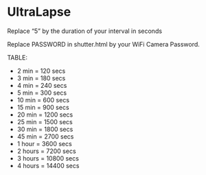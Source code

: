 UltraLapse
==========

Replace “5” by the duration of your interval in seconds

Replace PASSWORD in shutter.html by your WiFi Camera Password.

TABLE:
* 2 min = 120 secs
* 3 min = 180 secs
* 4 min = 240 secs
* 5 min = 300 secs
* 10 min = 600 secs
* 15 min = 900 secs
* 20 min = 1200 secs
* 25 min = 1500 secs
* 30 min = 1800 secs
* 45 min = 2700 secs
* 1 hour = 3600 secs
* 2 hours = 7200 secs
* 3 hours = 10800 secs
* 4 hours = 14400 secs

